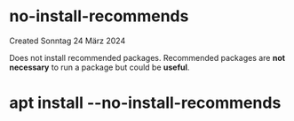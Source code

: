 # no-install-recommends
Created Sonntag 24 März 2024

Does not install recommended packages. Recommended packages are **not necessary** to run a package but could be **useful**.
# apt install --no-install-recommends <Application>

